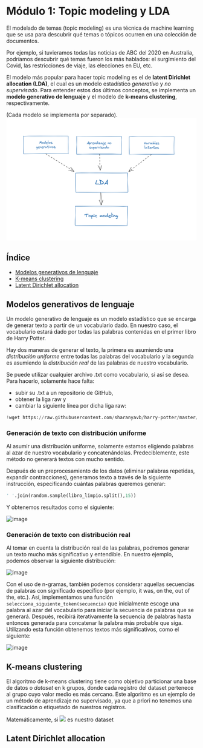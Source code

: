 # Módulo 1: Topic modeling y LDA
El modelado de temas (topic modeling) es una técnica de machine learning que se usa para descubrir qué temas o tópicos ocurren en una colección de documentos.

Por ejemplo, si tuvieramos todas las noticias de ABC del 2020 en Australia, podríamos descubrir qué temas fueron los más hablados: el surgimiento del Covid, las restricciones de viaje, las elecciones en EU, etc.

El modelo más popular para hacer topic modeling es el de **latent Dirichlet allocation (LDA)**, el cual es un modelo estadístico *generativo* y *no supervisado*. Para entender estos dos últimos conceptos, se implementa un **modelo generativo de lenguaje** y el modelo de **k-means clustering**, respectivamente.

(Cada modelo se implementa por separado).
![image](https://github.com/pedro9olivares/ML_and_AI_for_the_Working_Analyst/blob/fe2a60db6968dfb8e9869eed4df2c752f0e717c3/1_Topic_modeling_y_LDA/Esquema_para_LDA.png)

## Índice
* [Modelos generativos de lenguaje](#modelos-generativos-de-lenguaje)
* [K-means clustering](#k-means-clustering)
* [Latent Dirichlet allocation](#latent-dirichlet-allocation)

## Modelos generativos de lenguaje
Un modelo generativo de lenguaje es un modelo estadístico que se encarga de generar texto a partir de un vocabulario dado. En nuestro caso, el vocabulario estará dado por todas las palabras contenidas en el primer libro de Harry Potter. 

Hay dos maneras de generar el texto, la primera es asumiendo una *distribución uniforme* entre todas las palabras del vocabulario y la segunda es asumiendo la *distribución real* de las palabras de nuestro vocabulario.

Se puede utilizar cualquier archivo .txt como vocabulario, si así se desea. Para hacerlo, solamente hace falta:
* subir su .txt a un repositorio de GitHub,
* obtener la liga raw y
* cambiar la siguiente línea por dicha liga raw:
```python
!wget https://raw.githubusercontent.com/sharanyavb/harry-potter/master/Books_Text/HP1.txt
```

### Generación de texto con distribución uniforme
Al asumir una distribución uniforme, solamente estamos eligiendo palabras al azar de nuestro vocabulario y concatenándolas. Predeciblemente, este método no generará textos con mucho sentido.

Después de un preprocesamiento de los datos (eliminar palabras repetidas, expandir contracciones), generamos texto a través de la siguiente instrucción, especificando cuántas palabras queremos generar:
```python
' '.join(random.sample(libro_limpio.split(),15)) 
```
Y obtenemos resultados como el siguiente:

<img width="510" alt="image" src="https://user-images.githubusercontent.com/61219691/159108532-a96fcf4b-fb05-4a7b-b9e5-41d6cb1ac872.png">

### Generación de texto con distribución real
Al tomar en cuenta la distribución real de las palabras, podremos generar un texto mucho más significativo y entendible. En nuestro ejemplo, podemos observar la siguiente distribución: 

<img width="610" alt="image" src="https://user-images.githubusercontent.com/61219691/159108128-288f91f1-fde0-4a68-8a99-b6a70b477169.png">

Con el uso de n-gramas, también podemos considerar aquellas secuencias de palabras con significado específico (por ejemplo, it was, on the, out of the, etc.).
Así, implementamos una función `selecciona_siguiente_token(secuencia)` que inicialmente escoge una palabra al azar del vocabulario para iniciar la secuencia de palabras que se generará. Después, recibirá iterativamente la secuencia de palabras hasta entonces generada para concatenar la palabra más probable que siga. Utilizando esta función obtenemos textos más significativos, como el siguiente:

![image](https://user-images.githubusercontent.com/61219691/159108951-dc7f47ea-a0bb-4215-9f2e-9d2d579a8073.png)

## K-means clustering
El algoritmo de k-means clustering tiene como objetivo particionar una base de datos o *dataset* en k grupos, donde cada registro del dataset pertenece al grupo cuyo valor medio es más cercano. Este algoritmo es un ejemplo de un método de aprendizaje no supervisado, ya que a priori no tenemos una clasificación o etiquetado de nuestros registros.

Matemáticamente, si <img src="https://render.githubusercontent.com/render/math?math=S = \{ x_i \} "> es nuestro dataset 

## Latent Dirichlet allocation
